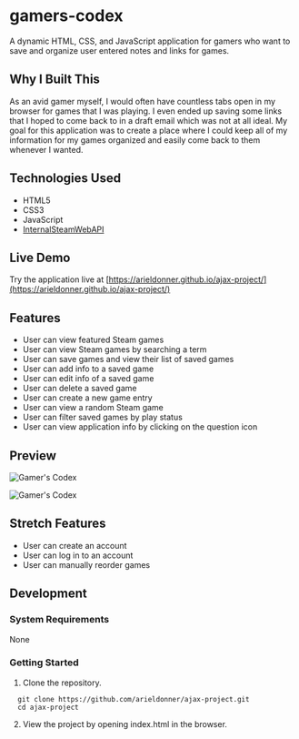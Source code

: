 # gamers-codex

A dynamic HTML, CSS, and JavaScript application for gamers who want to save and organize user entered notes and links for games.

## Why I Built This

As an avid gamer myself, I would often have countless tabs open in my browser for games that I was playing. I even ended up saving some links that I hoped to come back to in a draft email which was not at all ideal. My goal for this application was to create a place where I could keep all of my information for my games organized and easily come back to them whenever I wanted.

## Technologies Used

- HTML5
- CSS3
- JavaScript
- [InternalSteamWebAPI](https://github.com/Revadike/InternalSteamWebAPI/wiki)

## Live Demo

Try the application live at [https://arieldonner.github.io/ajax-project/](https://arieldonner.github.io/ajax-project/)

## Features

- User can view featured Steam games
- User can view Steam games by searching a term
- User can save games and view their list of saved games
- User can add info to a saved game
- User can edit info of a saved game
- User can delete a saved game
- User can create a new game entry
- User can view a random Steam game
- User can filter saved games by play status
- User can view application info by clicking on the question icon

## Preview
![Gamer's Codex](gamers-codex-preview-1.gif)

![Gamer's Codex](gamers-codex-preview-2.gif)

## Stretch Features
- User can create an account
- User can log in to an account
- User can manually reorder games

## Development

### System Requirements

None

### Getting Started

1. Clone the repository.
  ```shell
    git clone https://github.com/arieldonner/ajax-project.git
    cd ajax-project
  ```

2. View the project by opening index.html in the browser.
